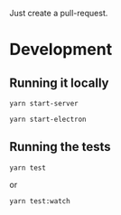 Just create a pull-request.

# Development

## Running it locally

`yarn start-server`

`yarn start-electron`

## Running the tests

`yarn test`

or

`yarn test:watch`
